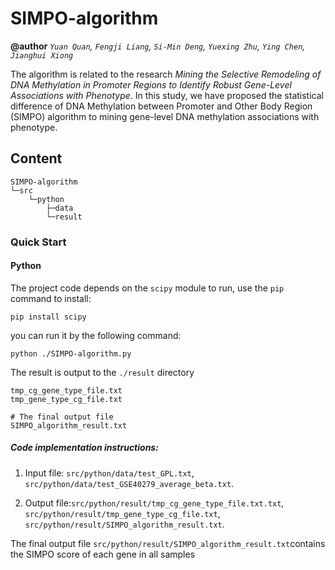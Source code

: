 # SIMPO-algorithm
**@author**  *`Yuan Quan`, `Fengji Liang`, `Si-Min Deng`, `Yuexing Zhu`, `Ying Chen`, `Jianghui Xiong`*

The algorithm is related to the research *Mining the Selective Remodeling of DNA Methylation in Promoter Regions to Identify Robust Gene-Level Associations with Phenotype*. In this study, we have proposed the statistical difference of DNA Methylation between Promoter and Other Body Region (SIMPO) algorithm to mining gene-level DNA methylation associations with phenotype.</br>


## Content

```
SIMPO-algorithm
└─src
    └─python
        ├─data
        └─result
```

### Quick Start

#### Python

The project code depends on the `scipy` module to run, use the `pip` command to install:

```shell
pip install scipy
```

you can run it by the following command:

```shell
python ./SIMPO-algorithm.py
```

The result is output to the `./result` directory

```
tmp_cg_gene_type_file.txt
tmp_gene_type_cg_file.txt

# The final output file
SIMPO_algorithm_result.txt
```

##### Code implementation instructions:

1. Input file: `src/python/data/test_GPL.txt`, `src/python/data/test_GSE40279_average_beta.txt`.

2. Output file:`src/python/result/tmp_cg_gene_type_file.txt.txt`,  `src/python/result/tmp_gene_type_cg_file.txt`, `src/python/result/SIMPO_algorithm_result.txt`.

 The final output file `src/python/result/SIMPO_algorithm_result.txt`contains the SIMPO score of each gene in all samples








